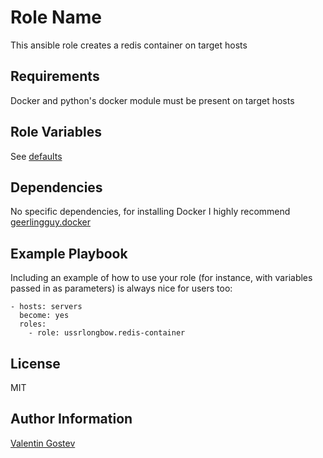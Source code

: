 Role Name
=========

This ansible role creates a redis container on target hosts

Requirements
------------

Docker and python's docker module must be present on target hosts

Role Variables
--------------

See [defaults](defaults/main.yml)

Dependencies
------------

No specific dependencies, for installing Docker I highly recommend [geerlingguy.docker](https://github.com/geerlingguy/ansible-role-docker)

Example Playbook
----------------

Including an example of how to use your role (for instance, with variables passed in as parameters) is always nice for users too:
```
- hosts: servers
  become: yes
  roles:
    - role: ussrlongbow.redis-container
```

License
-------

MIT

Author Information
------------------

[Valentin Gostev](https://github.com/ussrlongbow)
